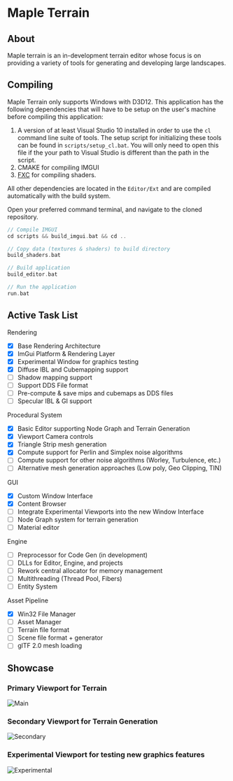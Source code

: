 # Maple Terrain

## About

Maple terrain is an in-development terrain editor whose focus is on providing a variety of tools for generating and developing large landscapes. 

## Compiling

Maple Terrain only supports Windows with D3D12. This application has the following dependencies that will have to be setup on the user's machine before compiling this application:
1. A version of at least Visual Studio 10 installed in order to use the `cl` command line suite of tools. The setup script for initializing these tools can be found in `scripts/setup_cl.bat`. You will only need to open this file if the your path to Visual Studio is different than the path in the script. 
2. CMAKE for compiling IMGUI
3. [FXC](https://docs.microsoft.com/en-us/windows/win32/direct3dtools/fxc) for compiling shaders. 

All other dependencies are located in the `Editor/Ext` and are compiled automatically with the build system. 

Open your preferred command terminal, and navigate to the cloned repository.
```c
// Compile IMGUI
cd scripts && build_imgui.bat && cd ..

// Copy data (textures & shaders) to build directory
build_shaders.bat

// Build application
build_editor.bat

// Run the application
run.bat
```

## Active Task List

Rendering
- [x] Base Rendering Architecture
- [x] ImGui Platform & Rendering Layer
- [x] Experimental Window for graphics testing
- [x] Diffuse IBL and Cubemapping support 
- [ ] Shadow mapping support
- [ ] Support DDS File format
- [ ] Pre-compute & save mips and cubemaps as DDS files
- [ ] Specular IBL & GI support 

Procedural System
- [x] Basic Editor supporting Node Graph and Terrain Generation
- [x] Viewport Camera controls
- [x] Triangle Strip mesh generation
- [x] Compute support for Perlin and Simplex noise algorithms
- [ ] Compute support for other noise algorithms (Worley, Turbulence, etc.)
- [ ] Alternative mesh generation approaches (Low poly, Geo Clipping, TIN) 

GUI
- [x] Custom Window Interface
- [x] Content Browser 
- [ ] Integrate Experimental Viewports into the new Window Interface
- [ ] Node Graph system for terrain generation
- [ ] Material editor

Engine
- [ ] Preprocessor for Code Gen (in development)
- [ ] DLLs for Editor, Engine, and projects
- [ ] Rework central allocator for memory management
- [ ] Multithreading (Thread Pool, Fibers)
- [ ] Entity System

Asset Pipeline 
- [x] Win32 File Manager
- [ ] Asset Manager
- [ ] Terrain file format
- [ ] Scene file format + generator
- [ ] glTF 2.0 mesh loading

## Showcase

### Primary Viewport for Terrain
![Main](https://github.com/dustinrhollar/MapleTerrain/blob/main/data/showcase/main_viewport.PNG)

### Secondary Viewport for Terrain Generation
![Secondary](https://github.com/dustinrhollar/MapleTerrain/blob/main/data/showcase/node_editor.PNG)

### Experimental Viewport for testing new graphics features 

![Experimental](https://github.com/dustinrhollar/MapleTerrain/blob/main/data/showcase/experimental_editor.PNG)

